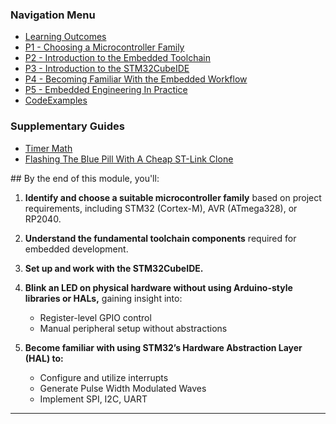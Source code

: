 <h3>Navigation Menu</h3>
<ul>
  <li><a href="Learning%20Outcomes.md">Learning Outcomes</a></li>
  <li><a href="P1%20-%20Choosing%20a%20Microcontroller%20Family.md">P1 - Choosing a Microcontroller Family</a></li>
  <li><a href="P2%20-%20Introduction%20to%20the%20Embedded%20Toolchain">P2 - Introduction to the Embedded Toolchain</a></li>
  <li><a href="P3%20-%20Introduction%20to%20the%20STM32CubeIDE">P3 - Introduction to the STM32CubeIDE</a></li>
  <li><a href="P4%20-%20Becoming%20Familiar%20With%20the%20Embedded%20Workflow">P4 - Becoming Familiar With the Embedded Workflow</a></li>
  <li><a href="P5%20-%20Embedded%20Engineering%20In%20Practice">P5 - Embedded Engineering In Practice</a></li>
  <li><a href="CodeExamples.md">CodeExamples</a></li>
</ul>
<h3>Supplementary Guides</h3>
<ul>
  <li><a href="Timer_PrescalerMath.md">Timer Math</a></li>
  <li><a href="Flashing%20The%20Blue%20Pill%20With%20A%20Cheap%20ST-Link%20Clone">Flashing The Blue Pill With A Cheap ST-Link Clone</a></li>
</ul>
## By the end of this module, you'll:

1. **Identify and choose a suitable microcontroller family** based on project requirements, including STM32 (Cortex-M), AVR (ATmega328), or RP2040.

2. **Understand the fundamental toolchain components** required for embedded development.

3. **Set up and work with the STM32CubeIDE.**

4. **Blink an LED on physical hardware without using Arduino-style libraries or HALs,** gaining insight into:
   - Register-level GPIO control
   - Manual peripheral setup without abstractions

5. **Become familiar with using STM32’s Hardware Abstraction Layer (HAL) to:**
   - Configure and utilize interrupts
   - Generate Pulse Width Modulated Waves
   - Implement SPI, I2C, UART

---
